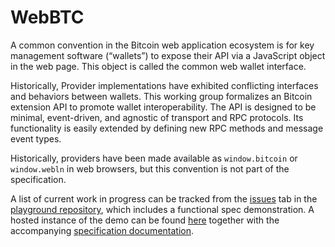 # WebBTC 

A common convention in the Bitcoin web application ecosystem is for key management software (“wallets”) to expose their API via a JavaScript object in the web page. This object is called the common web wallet interface.

Historically, Provider implementations have exhibited conflicting interfaces and behaviors between wallets. This working group formalizes an Bitcoin extension API to promote wallet interoperability. The API is designed to be minimal, event-driven, and agnostic of transport and RPC protocols. Its functionality is easily extended by defining new RPC methods and message event types.

Historically, providers have been made available as `window.bitcoin` or `window.webln` in web browsers, but this convention is not part of the specification.

A list of current work in progress can be tracked from the [issues](https://github.com/BitcoinAndLightningLayerSpecs/WebBTC/issues) tab in the [playground repository](https://github.com/BitcoinAndLightningLayerSpecs/WebBTC/issues), which includes a functional spec demonstration. A hosted instance of the demo can be found [here](https://bitcoinandlightninglayerspecs.github.io/) together with the accompanying [specification documentation](https://bitcoinandlightninglayerspecs.github.io/docs).